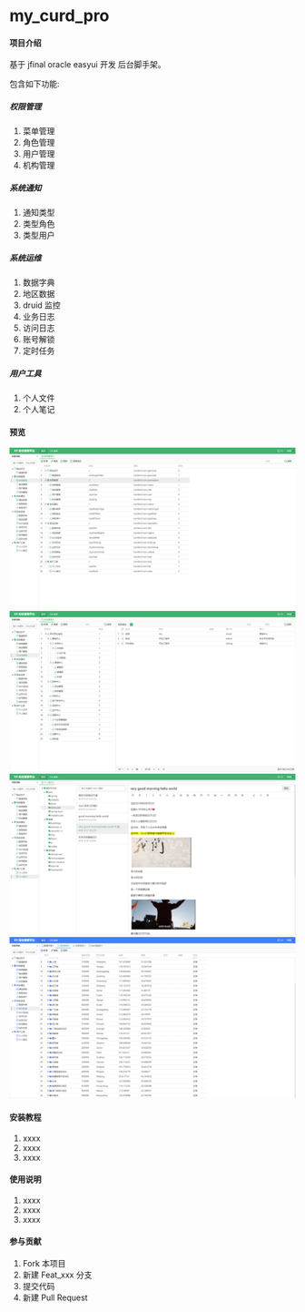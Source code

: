 # my_curd_pro

#### 项目介绍
基于 jfinal oracle easyui 开发 后台脚手架。
 
包含如下功能: 
##### 权限管理
1. 菜单管理
2. 角色管理
3. 用户管理
4. 机构管理
##### 系统通知
1. 通知类型
2. 类型角色
3. 类型用户
##### 系统运维
1. 数据字典
2. 地区数据
3. druid 监控
4. 业务日志
5. 访问日志
6. 账号解锁
7. 定时任务
##### 用户工具
1. 个人文件
2. 个人笔记

#### 预览
![菜单管理](preview/menu.png)
![机构管理](preview/org.png)
![个人笔记](preview/note.png)
![地区数据](preview/region.png)


#### 安装教程

1. xxxx
2. xxxx
3. xxxx

#### 使用说明

1. xxxx
2. xxxx
3. xxxx

#### 参与贡献

1. Fork 本项目
2. 新建 Feat_xxx 分支
3. 提交代码
4. 新建 Pull Request